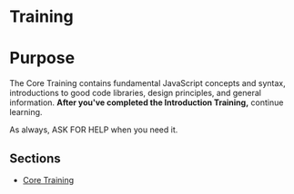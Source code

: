 # Training

# Purpose

The Core Training contains fundamental JavaScript concepts and syntax, introductions to good code libraries, design principles, and general information.  **After you've completed the Introduction Training,** continue learning.

As always, ASK FOR HELP when you need it.

## Sections

- [Core Training](./core.md)